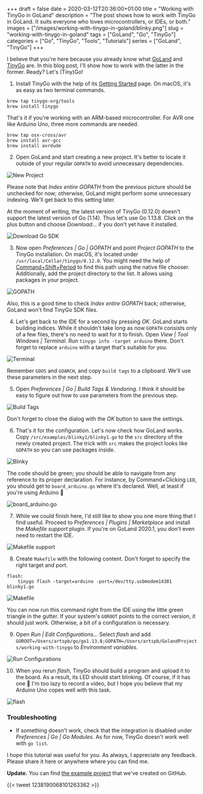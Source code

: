 +++ 
draft = false
date = 2020-03-12T20:36:00+01:00
title = "Working with TinyGo in GoLand"
description = "The post shows how to work with TinyGo in GoLand. It suits everyone who loves microcontrollers, or IDEs, or both."
images = ["/images/working-with-tinygo-in-goland/blinky.png"]
slug = "working-with-tinygo-in-goland" 
tags = ["GoLand", "Go", "TinyGo"]
categories = ["Go", "TinyGo", "Tools", "Tutorials"]
series = ["GoLand", "TinyGo"]
+++

I believe that you're here because you already know what [GoLand](https://www.jetbrains.com/go/) and [TinyGo](https://tinygo.org/) are. In this blog post, I'll show how to work with the latter in the former. Ready? Let's (Tiny)Go!

1. Install TinyGo with the help of its [Getting Started](https://tinygo.org/getting-started/) page. On macOS, it's as easy as two terminal commands.

```
brew tap tinygo-org/tools
brew install tinygo
```

That's it if you're working with an ARM-based microcontroller. For AVR one like Arduino Uno, three more commands are needed.

```
brew tap osx-cross/avr
brew install avr-gcc
brew install avrdude
```

2. Open GoLand and start creating a new project. It's better to locate it outside of your regular `GOPATH` to avoid unnecessary dependencies.

![New Project](/images/working-with-tinygo-in-goland/new-project.png)

Please note that _Index entire GOPATH_ from the previous picture should be unchecked for now; otherwise, GoLand might perform some unnecessary indexing. We'll get back to this setting later.

At the moment of writing, the latest version of TinyGo (0.12.0) doesn't support the latest version of Go (1.14). Thus let's use Go 1.13.8. Click on the plus button and choose _Download..._ if you don't yet have it installed.

![Download Go SDK](/images/working-with-tinygo-in-goland/download-go-sdk.png)

3. Now open _Preferences | Go | GOPATH_ and point _Project GOPATH_ to the TinyGo installation. On macOS, it's located under `/usr/local/Cellar/tinygo/0.12.0`. You might need the help of [Command+Shift+Period](https://osxdaily.com/2011/03/01/show-hidden-files-in-mac-os-x-dialog-boxes-with-commandshiftperiod/) to find this path using the native file chooser. Additionally, add the project directory to the list. It allows using packages in your project.

![GOPATH](/images/working-with-tinygo-in-goland/gopath.png)

Also, this is a good time to check _Index entire GOPATH_ back; otherwise, GoLand won't find TinyGo SDK files. 

4. Let's get back to the IDE for a second by pressing _OK_. GoLand starts building indices. While it shouldn't take long as now `GOPATH` consists only of a few files, there's no need to wait for it to finish. Open _View | Tool Windows | Terminal_. Run `tinygo info -target arduino` there. Don't forget to replace `arduino` with a target that's suitable for you.

![Terminal](/images/working-with-tinygo-in-goland/terminal.png)

Remember `GOOS` and `GOARCH`, and copy `build tags` to a clipboard. We'll use these parameters in the next step.

5. Open _Preferences | Go | Build Tags & Vendoring_. I think it should be easy to figure out how to use parameters from the previous step.

![Build Tags](/images/working-with-tinygo-in-goland/build-tags.png)

Don't forget to close the dialog with the _OK_ button to save the settings.

6. That's it for the configuration. Let's now check how GoLand works. Copy `/src/examples/blinky1/blinky1.go` to the `src` directory of the newly created project. The trick with `src` makes the project looks like `GOPATH` so you can use packages inside.

![Blinky](/images/working-with-tinygo-in-goland/blinky.png)

The code should be green; you should be able to navigate from any reference to its proper declaration. For instance, by Command+Clicking `LED`, you should get to `board_arduino.go` where it's declared. Well, at least if you're using Arduino 🙂

![board_arduino.go](/images/working-with-tinygo-in-goland/board-arduino.png)

7. While we could finish here, I'd still like to show you one more thing that I find useful. Proceed to _Preferences | Plugins | Marketplace_ and install the _Makefile support_ plugin. If you're on GoLand 2020.1, you don't even need to restart the IDE.

![Makefile support](/images/working-with-tinygo-in-goland/makefile-support.png)

8. Create `Makefile` with the following content. Don't forget to specify the right target and port.

```
flash:
	tinygo flash -target=arduino -port=/dev/tty.usbmodem14301 blinky1.go
```

![Makefile](/images/working-with-tinygo-in-goland/makefile.png)

You can now run this command right from the IDE using the little green triangle in the gutter. If your system's `GOROOT` points to the correct version, it should just work. Otherwise, a bit of a configuration is necessary. 

9. Open _Run | Edit Configurations..._ Select _flash_ and add `GOROOT=/Users/artspb/go/go1.13.8;GOPATH=/Users/artspb/GolandProjects/working-with-tinygo` to _Environment variables_.

![Run Configurations](/images/working-with-tinygo-in-goland/run-configurations.png)

10. When you rerun _flash_, TinyGo should build a program and upload it to the board. As a result, its LED should start blinking. Of course, if it has one 🙂 I'm too lazy to record a video, but I hope you believe that my Arduino Uno copes well with this task.

![flash](/images/working-with-tinygo-in-goland/flash.png) 

### Troubleshooting

* If something doesn't work, check that the integration is disabled under _Preferences | Go | Go Modules_. As for now, TinyGo doesn't work well with `go list`. 

I hope this tutorial was useful for you. As always, I appreciate any feedback. Please share it here or anywhere where you can find me.

**Update.** You can find [the example project](https://github.com/artspb/working-with-tinygo) that we've created on GitHub.

{{< tweet 1238190068101263362 >}}
